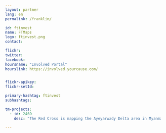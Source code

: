 ```yaml
---
layout: partner
lang: en
permalink: /franklin/

id: ftinvest
name: FTMaps
logo: ftinvest.png
contact:

flickr:
twitter:
facebook:
hoursname: "Involved Portal"
hourslink: https://involved.yourcause.com/


flickr-apikey:
flickr-setId:

primary-hashtag: ftinvest
subhashtags:

tm-projects:
  - id: 2469
    desc: "The Red Cross is mapping the Ayeyarwady Delta area in Myanmar as part of a multi-year mapping and data readiness activity to better understand where critical infrastructure and roads are to inform decision making during potential disasters. As recently as 2008 a cyclone killed at least 77,000 people with over 55,900 missing, and left about 2.5 million homeless. The map data will help the Red Cross to better understand where people live in relation to potential hazards so that we can help them be prepared for the disaster and so national decision makers can make better decisions in the immediate aftermath of a disaster."

---
```

